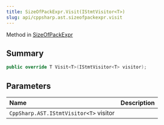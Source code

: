 ```yaml
---
title: SizeOfPackExpr.Visit(IStmtVisitor<T>)
slug: api/cppsharp.ast.sizeofpackexpr.visit
---
```

Method in [SizeOfPackExpr](/api/cppsharp/ast/sizeofpackexpr)

## Summary



```csharp
public override T Visit<T>(IStmtVisitor<T> visitor);
```

## Parameters

|Name|Description|
|:---|:---|
|`CppSharp.AST.IStmtVisitor<T>` visitor||


